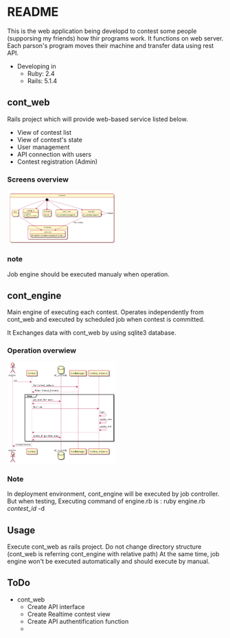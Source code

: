 # README
This is the web application being developd to contest some people (supporsing my friends) how thir programs work.
It functions on web server. Each parson's program moves their machine and transfer data using rest API.

* Developing in 
  - Ruby: 2.4
  - Rails: 5.1.4

## cont_web
Rails project which will provide web-based service listed below.
  - View of contest list
  - View of contest's state
  - User management
  - API connection with users
  - Contest registration (Admin)


### Screens overview
<img src="./doc/uml/screens.png" width=50% height=50%>

### note
Job engine should be executed manualy when operation.


## cont_engine
Main engine of executing each contest.
Operates independently from cont_web and executed by scheduled job when contest is committed.

It Exchanges data with cont_web by using sqlite3 database.

### Operation overwiew
<img src="./doc/uml/engine.png" width=50% height=50%>

### Note
In deployment environment, cont_engine will be executed by job controller.
But when testing, Executing command of engine.rb is : ruby engine.rb *contest_id* -d

## Usage
Execute cont_web as rails project. Do not change directory structure (cont_web is referring cont_engine with relative path)
At the same time, job engine won't be executed automatically and should execute by manual.

## ToDo
* cont_web
  - Create API interface
  - Create Realtime contest view
  - Create API authentification function
  - 
